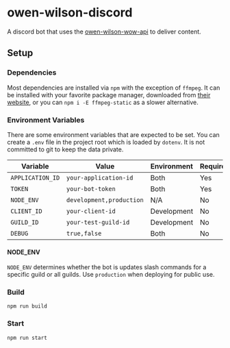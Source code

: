 # owen-wilson-discord

A discord bot that uses the [owen-wilson-wow-api](https://owen-wilson-wow-api.herokuapp.com/) to deliver content.

## Setup

### Dependencies

Most dependencies are installed via `npm` with the exception of `ffmpeg`. It can be installed with your favorite package manager, downloaded from [their website](https://ffmpeg.org/), or you can `npm i -E ffmpeg-static` as a slower alternative.

### Environment Variables

There are some environment variables that are expected to be set. You can create a `.env` file in the project root which is loaded by `dotenv`. It is not committed to git to keep the data private.

| Variable         | Value                    | Environment | Required |
| ---------------- | ------------------------ | ----------- | -------- |
| `APPLICATION_ID` | `your-application-id`    | Both        | Yes      |
| `TOKEN`          | `your-bot-token`         | Both        | Yes      |
| `NODE_ENV`       | `development,production` | N/A         | No       |
| `CLIENT_ID`      | `your-client-id`         | Development | No       |
| `GUILD_ID`       | `your-test-guild-id`     | Development | No       |
| `DEBUG`          | `true,false`             | Both        | No       |

#### NODE_ENV

`NODE_ENV` determines whether the bot is updates slash commands for a specific guild or all guilds. Use `production` when deploying for public use.

### Build

```
npm run build
```

### Start

```
npm run start
```
